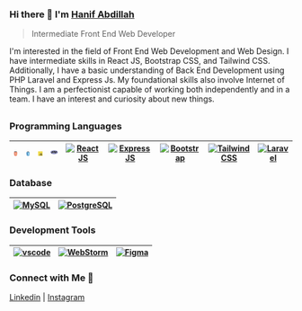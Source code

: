 ### Hi there 👋 I'm [Hanif Abdillah](https://github.com/hanif-abdillah)
> Intermediate Front End Web Developer

<div>
    <p>
        I'm interested in the field of Front End Web Development and Web Design. I have intermediate skills in React JS, Bootstrap CSS, and Tailwind CSS. Additionally, I have a basic understanding of Back End Development using PHP Laravel and Express Js. My foundational skills also involve Internet of Things. I am a perfectionist capable of working both independently and in a team. I have an interest and curiosity about new things.
    </p>
</div>

##
### Programming Languages
| [<img src="https://raw.githubusercontent.com/github/explore/80688e429a7d4ef2fca1e82350fe8e3517d3494d/topics/html/html.png" alt="HTML" width="24">](https://developer.mozilla.org/en-US/docs/Web/HTML) | [<img src="https://raw.githubusercontent.com/github/explore/80688e429a7d4ef2fca1e82350fe8e3517d3494d/topics/css/css.png" alt="CSS" width="24">](https://developer.mozilla.org/en-US/docs/Web/CSS) | [<img src="https://raw.githubusercontent.com/github/explore/80688e429a7d4ef2fca1e82350fe8e3517d3494d/topics/javascript/javascript.png" alt="JavaScript" width="24">](https://developer.mozilla.org/en-US/docs/Web/JavaScript) | [<img src="https://raw.githubusercontent.com/github/explore/80688e429a7d4ef2fca1e82350fe8e3517d3494d/topics/php/php.png" alt="PHP" width="38">](https://php.net/) | [<img src="https://upload.wikimedia.org/wikipedia/commons/thumb/a/a7/React-icon.svg/640px-React-icon.svg.png" alt="ReactJS" width="24">](https://reactjs.org/) | [<img src="https://upload.wikimedia.org/wikipedia/commons/thumb/6/64/Expressjs.png/640px-Expressjs.png" alt="ExpressJS" width="24">](https://expressjs.com/) | [<img src="https://upload.wikimedia.org/wikipedia/commons/thumb/b/b2/Bootstrap_logo.svg/640px-Bootstrap_logo.svg.png" alt="Bootstrap" width="24">](https://getbootstrap.com/) | [<img src="https://www.vectorlogo.zone/logos/tailwindcss/tailwindcss-icon.svg" alt="Tailwind CSS" width="24">](https://tailwindcss.com/) | [<img src="https://upload.wikimedia.org/wikipedia/commons/thumb/9/9a/Laravel.svg/640px-Laravel.svg.png" alt="Laravel" width="24">](https://laravel.com/) |
|---|---|---|---|---|---|---|---|---|

### Database 
| [<img src="https://www.mysql.com/common/logos/logo-mysql-170x115.png" alt="MySQL" width="24">](https://www.mysql.com/) | [<img src="https://upload.wikimedia.org/wikipedia/commons/thumb/2/29/Postgresql_elephant.svg/640px-Postgresql_elephant.svg.png" alt="PostgreSQL" width="24">](https://www.postgresql.org/) |
|---|---|

### Development Tools
| [<img src="https://upload.wikimedia.org/wikipedia/commons/thumb/2/2d/Visual_Studio_Code_1.18_icon.svg/1200px-Visual_Studio_Code_1.18_icon.svg.png" alt="vscode" width="24">](https://code.visualstudio.com/) | [<img src="https://seeklogo.com/images/W/webstorm-logo-691E749F21-seeklogo.com.png" alt="WebStorm" width="24">](https://www.jetbrains.com/webstorm/) | [<img src="https://upload.wikimedia.org/wikipedia/commons/3/33/Figma-logo.svg" alt="Figma" width="24">](https://www.figma.com/) |
|---|---|---|

###
<h3>Connect with Me 🤝</h3>

[Linkedin](https://www.linkedin.com/in/hanif-abdillah-7a5aa02b7/) | [Instagram](https://instagram.com/hanif.ab_)
